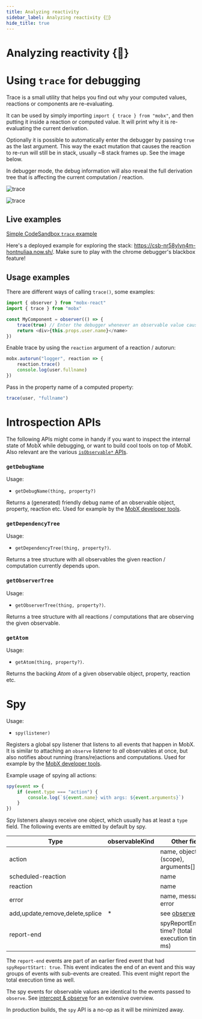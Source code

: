 ```yaml
---
title: Analyzing reactivity
sidebar_label: Analyzing reactivity {🚀}
hide_title: true
---
```


<script async type="text/javascript" src="//cdn.carbonads.com/carbon.js?serve=CEBD4KQ7&placement=mobxjsorg" id="_carbonads_js"></script>

# Analyzing reactivity {🚀}

# Using `trace` for debugging

Trace is a small utility that helps you find out why your computed values, reactions or components are re-evaluating.

It can be used by simply importing `import { trace } from "mobx"`, and then putting it inside a reaction or computed value.
It will print why it is re-evaluating the current derivation.

Optionally it is possible to automatically enter the debugger by passing `true` as the last argument.
This way the exact mutation that causes the reaction to re-run will still be in stack, usually ~8 stack frames up. See the image below.

In debugger mode, the debug information will also reveal the full derivation tree that is affecting the current computation / reaction.

![trace](../assets/trace-tips2.png)

![trace](../assets/trace.gif)

## Live examples

[Simple CodeSandbox `trace` example](https://codesandbox.io/s/trace-dnhbz?file=/src/index.js:309-338)

Here's a deployed example for exploring the stack: https://csb-nr58ylyn4m-hontnuliaa.now.sh/.
Make sure to play with the chrome debugger's blackbox feature!

## Usage examples

There are different ways of calling `trace()`, some examples:

```javascript
import { observer } from "mobx-react"
import { trace } from "mobx"

const MyComponent = observer(() => {
    trace(true) // Enter the debugger whenever an observable value causes this component to re-run.
    return <div>{this.props.user.name}</name>
})
```

Enable trace by using the `reaction` argument of a reaction / autorun:

```javascript
mobx.autorun("logger", reaction => {
    reaction.trace()
    console.log(user.fullname)
})
```

Pass in the property name of a computed property:

```javascript
trace(user, "fullname")
```

# Introspection APIs

The following APIs might come in handy if you want to inspect the internal state of MobX while debugging, or want to build cool tools on top of MobX.
Also relevant are the various [`isObservable*` APIs](../refguide/object-api.md).

### `getDebugName`

Usage:

-   `getDebugName(thing, property?)`

Returns a (generated) friendly debug name of an observable object, property, reaction etc. Used for example by the [MobX developer tools](https://github.com/mobxjs/mobx-devtools).

### `getDependencyTree`

Usage:

-   `getDependencyTree(thing, property?)`.

Returns a tree structure with all observables the given reaction / computation currently depends upon.

### `getObserverTree`

Usage:

-   `getObserverTree(thing, property?)`.

Returns a tree structure with all reactions / computations that are observing the given observable.

### `getAtom`

Usage:

-   `getAtom(thing, property?)`.

Returns the backing _Atom_ of a given observable object, property, reaction etc.

# Spy

Usage:

-   `spy(listener)`

Registers a global spy listener that listens to all events that happen in MobX.
It is similar to attaching an `observe` listener to _all_ observables at once, but also notifies about running (trans/re)actions and computations.
Used for example by the [MobX developer tools](../react/react-integration/md#mobxdevtools).

Example usage of spying all actions:

```javascript
spy(event => {
    if (event.type === "action") {
        console.log(`${event.name} with args: ${event.arguments}`)
    }
})
```

Spy listeners always receive one object, which usually has at least a `type` field. The following events are emitted by default by spy.

| Type                            | observableKind | Other fields                                          | Nested |
| ------------------------------- | -------------- | ----------------------------------------------------- | ------ |
| action                          |                | name, object (scope), arguments[]                     | yes    |
| scheduled-reaction              |                | name                                                  | no     |
| reaction                        |                | name                                                  | yes    |
| error                           |                | name, message, error                                  | no     |
| add,update,remove,delete,splice | \*             | see [observe](../refguide/observe.md)                 | yes    |
| report-end                      |                | spyReportEnd=true, time? (total execution time in ms) | no     |

The `report-end` events are part of an earlier fired event that had `spyReportStart: true`.
This event indicates the end of an event and this way groups of events with sub-events are created.
This event might report the total execution time as well.

The spy events for observable values are identical to the events passed to `observe`. See [intercept & observe](../refguide/observe.md#event-overview) for an extensive overview.

In production builds, the `spy` API is a no-op as it will be minimized away.
